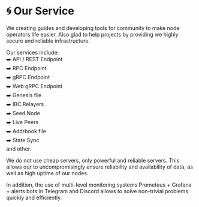# 🌀 Our Service

We creating guides and developing tools for community to make node operators life easier. Also glad to help projects by providing we highly secure and reliable infrastructure.

Our services include:\
➡️ API / REST Endpoint\
➡️ RPC Endpoint\
➡️ gRPC Endpoint\
➡️ Web gRPC Endpoint\
➡️ Genesis file\
➡️ IBC Relayers\
➡️ Seed Node\
➡️ Live Peers\
➡️ Addrbook file\
➡️ State Sync\
and other.

We do not use cheap servers, only powerful and reliable servers. This allows our to uncompromisingly ensure reliability and availability of data, as well as high uptime of our nodes.&#x20;

In addition, the use of multi-level monitoring systems Prometeus + Grafana + alerts bots in Telegram and Discord allows to solve non-trivial problems quickly and efficiently.
